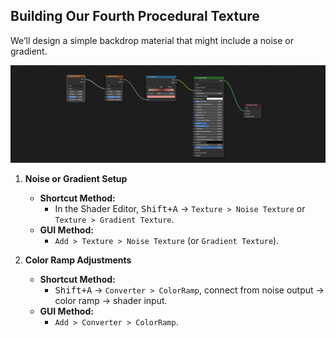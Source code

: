 ## Building Our Fourth Procedural Texture

We’ll design a simple backdrop material that might include a noise or gradient.

![Back Drop Texture Nodes](img/BackDropTextureNodes.png "Back Drop Texture Nodes")

1. **Noise or Gradient Setup**  
   - **Shortcut Method:**  
     - In the Shader Editor, <kbd>Shift+A</kbd> → `Texture > Noise Texture` or `Texture > Gradient Texture`.  
   - **GUI Method:**  
     - `Add > Texture > Noise Texture` (or `Gradient Texture`).

2. **Color Ramp Adjustments**  
   - **Shortcut Method:**  
     - <kbd>Shift+A</kbd> → `Converter > ColorRamp`, connect from noise output → color ramp → shader input.  
   - **GUI Method:**  
     - `Add > Converter > ColorRamp`.
